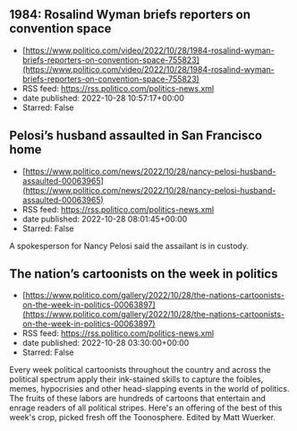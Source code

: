 ## 1984: Rosalind Wyman briefs reporters on convention space
 - [https://www.politico.com/video/2022/10/28/1984-rosalind-wyman-briefs-reporters-on-convention-space-755823](https://www.politico.com/video/2022/10/28/1984-rosalind-wyman-briefs-reporters-on-convention-space-755823)
 - RSS feed: https://rss.politico.com/politics-news.xml
 - date published: 2022-10-28 10:57:17+00:00
 - Starred: False



## Pelosi’s husband assaulted in San Francisco home
 - [https://www.politico.com/news/2022/10/28/nancy-pelosi-husband-assaulted-00063965](https://www.politico.com/news/2022/10/28/nancy-pelosi-husband-assaulted-00063965)
 - RSS feed: https://rss.politico.com/politics-news.xml
 - date published: 2022-10-28 08:01:45+00:00
 - Starred: False

A spokesperson for Nancy Pelosi said the assailant is in custody.

## The nation’s cartoonists on the week in politics
 - [https://www.politico.com/gallery/2022/10/28/the-nations-cartoonists-on-the-week-in-politics-00063897](https://www.politico.com/gallery/2022/10/28/the-nations-cartoonists-on-the-week-in-politics-00063897)
 - RSS feed: https://rss.politico.com/politics-news.xml
 - date published: 2022-10-28 03:30:00+00:00
 - Starred: False

Every week political cartoonists throughout the country and across the political spectrum apply their ink-stained skills to capture the foibles, memes, hypocrisies and other head-slapping events in the world of politics. The fruits of these labors are hundreds of cartoons that entertain and enrage readers of all political stripes. Here's an offering of the best of this week's crop, picked fresh off the Toonosphere. Edited by Matt Wuerker.
